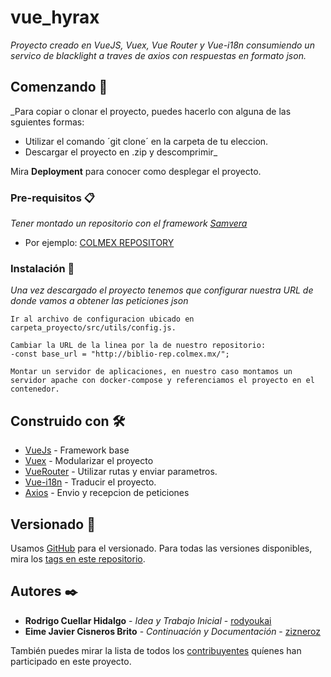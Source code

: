 # vue_hyrax

_Proyecto creado en VueJS, Vuex, Vue Router y Vue-i18n consumiendo un servico de blacklight a traves de axios con respuestas en formato json._

## Comenzando 🚀

_Para copiar o clonar el proyecto, puedes hacerlo con alguna de las sguientes formas: 
 * Utilizar el comando ´git clone´ en la carpeta de tu eleccion.
 * Descargar el proyecto en .zip y descomprimir_

Mira **Deployment** para conocer como desplegar el proyecto.


### Pre-requisitos 📋

_Tener montado un repositorio con el framework [Samvera](http://samvera.org)_


* Por ejemplo: [COLMEX REPOSITORY](http://biblio-rep.colmex.mx/catalog)

### Instalación 🔧

_Una vez descargado el proyecto tenemos que  configurar nuestra URL de donde vamos a obtener las peticiones json_

```
Ir al archivo de configuracion ubicado en carpeta_proyecto/src/utils/config.js.

Cambiar la URL de la linea por la de nuestro repositorio:
-const base_url = "http://biblio-rep.colmex.mx/";

Montar un servidor de aplicaciones, en nuestro caso montamos un servidor apache con docker-compose y referenciamos el proyecto en el contenedor.
```


## Construido con 🛠️

* [VueJs](https://vuejs.org/v2/guide/) - Framework base
* [Vuex](https://vuex.vuejs.org/guide/) - Modularizar el proyecto
* [VueRouter](https://router.vuejs.org/guide/#javascript) - Utilizar rutas y enviar parametros.
* [Vue-i18n](https://kazupon.github.io/vue-i18n/started.html) - Traducir el proyecto.
* [Axios](https://github.com/axios/axios) - Envio y recepcion de peticiones

## Versionado 📌

Usamos [GitHub](https://github.com/) para el versionado. Para todas las versiones disponibles, mira los [tags en este repositorio](https://github.com/ColmexBDCV/vue_hyrax/master).

## Autores ✒️


* **Rodrigo Cuellar Hidalgo** - *Idea y Trabajo Inicial* - [rodyoukai](https://github.com/rodyoukai)
* **Eime Javier Cisneros Brito** - *Continuación y Documentación* - [zizneroz](https://github.com/zizneroz)

También puedes mirar la lista de todos los [contribuyentes](https://github.com/ColmexBDCV/vue_hyrax/contributors) quíenes han participado en este proyecto.
